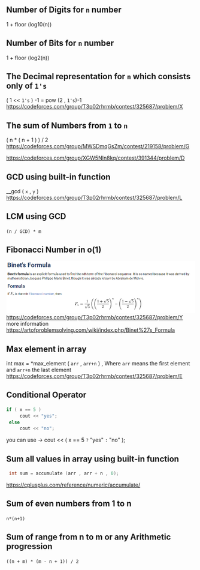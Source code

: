 ## Number of Digits for `n` number
1 + floor (log10(n))

## Number of Bits for `n` number
1 + floor (log2(n))

## The Decimal representation for `n`  which consists only of `1's`
 ( 1 << `1's` ) -1 = pow (2 , `1's`)-1  
 https://codeforces.com/group/T3p02rhrmb/contest/325687/problem/X  
 
 ## The sum of Numbers from `1` to `n`
 ( n * ( n + 1 ) ) / 2  
 https://codeforces.com/group/MWSDmqGsZm/contest/219158/problem/G
 
 https://codeforces.com/group/XGW5NIn8kq/contest/391344/problem/D

## GCD using built-in function
__gcd ( `x` ,  `y` )   
https://codeforces.com/group/T3p02rhrmb/contest/325687/problem/L
## LCM using GCD
``(n / GCD) * m``

## Fibonacci Number in o(1)
![Alt text](/images/Binet'sFormula.png)    
https://codeforces.com/group/T3p02rhrmb/contest/325687/problem/Y   
more information   
https://artofproblemsolving.com/wiki/index.php/Binet%27s_Formula

## Max element in array
 int max = *max_element ( `arr` , `arr+n` )  , Where `arr` means the first element and `arr+n` the last element  
 https://codeforces.com/group/T3p02rhrmb/contest/325687/problem/E  
 
 ## Conditional Operator
 ```c
 if ( x == 5 )  
      cout << "yes";  
  else  
      cout << "no"; 
 ```
  you can use &rarr; cout << ( x == 5  `?` "yes" `:` "no" );   
  
  ## Sum all values in array using built-in function
  ```c
   int sum = accumulate (arr , arr + n , 0); 
   ```
   https://cplusplus.com/reference/numeric/accumulate/
 
 ## Sum of even numbers from 1 to n
 ``n*(n+1)``
 ## Sum of range from n to m or any Arithmetic progression
 ``((n + m) * (m - n + 1)) / 2``
 


